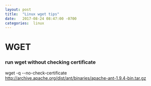 ```yaml
---
layout: post
title:  "Linux wget tips"
date:   2017-08-24 08:47:00 -0700
categories:  linux
---
```


# WGET

### run wget without checking certificate
wget -q --no-check-certificate http://archive.apache.org/dist/ant/binaries/apache-ant-1.9.4-bin.tar.gz
